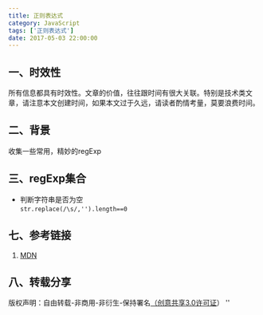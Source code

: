 ```yaml
---
title: 正则表达式
category: JavaScript
tags: ['正则表达式']
date: 2017-05-03 22:00:00
---
```


## 一、时效性
所有信息都具有时效性。文章的价值，往往跟时间有很大关联。特别是技术类文章，请注意本文创建时间，如果本文过于久远，请读者酌情考量，莫要浪费时间。
## 二、背景
收集一些常用，精妙的regExp
## 三、regExp集合
* 判断字符串是否为空    
`str.replace(/\s/,'').length==0`


## 七、参考链接 
1. [MDN](https://developer.mozilla.org/zh-CN/docs/Web/JavaScript/Guide/Regular_Expressions)

## 八、转载分享
版权声明：自由转载-非商用-非衍生-保持署名[（创意共享3.0许可证](https://creativecommons.org/licenses/by-nc-nd/3.0/deed.zh)）
''
